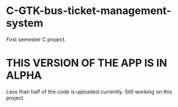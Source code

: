 # C-GTK-bus-ticket-management-system
First semester C project.
<h1>THIS VERSION OF THE APP IS IN ALPHA</h1>
Less than half of the code is uploaded currently. Still working on this project.
